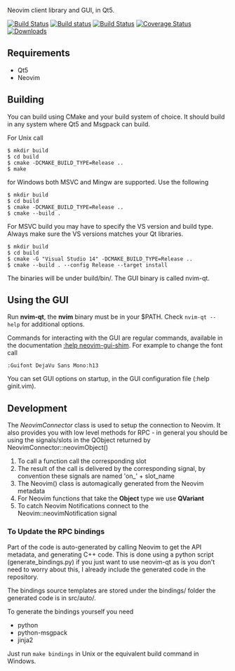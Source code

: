 
Neovim client library and GUI, in Qt5.

[![Build Status](https://semaphoreci.com/api/v1/projects/1ca75720-56a2-4573-883b-f90fd6241327/414035/badge.svg)](https://semaphoreci.com/equalsraf/neovim-qt)
[![Build status](https://ci.appveyor.com/api/projects/status/c252f54mfjcuud8x/branch/master?svg=true)](https://ci.appveyor.com/project/equalsraf/neovim-qt/branch/master)
[![Build Status](https://travis-ci.org/equalsraf/neovim-qt.svg?branch=master)](https://travis-ci.org/equalsraf/neovim-qt)
[![Coverage Status](https://coveralls.io/repos/equalsraf/neovim-qt/badge.svg?branch=tb-refactor)](https://coveralls.io/r/equalsraf/neovim-qt)
[![Downloads](https://img.shields.io/github/downloads/equalsraf/neovim-qt/total.svg?maxAge=2592000)](https://github.com/equalsraf/neovim-qt/releases)

## Requirements

* Qt5
* Neovim

## Building

You can build using CMake and your build system of choice. It should build in any
system where Qt5 and Msgpack can build.

For Unix call

    $ mkdir build
    $ cd build
    $ cmake -DCMAKE_BUILD_TYPE=Release ..
    $ make

for Windows both MSVC and Mingw are supported. Use the following

    $ mkdir build
    $ cd build
    $ cmake -DCMAKE_BUILD_TYPE=Release ..
    $ cmake --build .

For MSVC build you may have to specify the VS version and build type. Always make sure the VS versions matches your Qt libraries.

	$ mkdir build
	$ cd build
	$ cmake -G "Visual Studio 14" -DCMAKE_BUILD_TYPE=Release ..
	$ cmake --build . --config Release --target install

The binaries will be under build/bin/. The GUI binary is called nvim-qt.

## Using the GUI

Run **nvim-qt**, the **nvim** binary must be in your $PATH. Check `nvim-qt --help` for additional options.

Commands for interacting with the GUI are regular commands, available in the documentation [:help neovim-gui-shim](./src/gui/runtime/doc/neovim_gui_shim.txt). For example to change the font call

	:Guifont DejaVu Sans Mono:h13

You can set GUI options on startup, in the GUI configuration file (:help ginit.vim).

## Development

The *NeovimConnector* class is used to setup the connection to Neovim. It also
provides you with low level methods for RPC - in general you should be using
the signals/slots in the QObject returned by NeovimConnector::neovimObject()

1. To call a function call the corresponding slot
2. The result of the call is delivered by the corresponding signal,
   by convention these signals are named 'on\_' + slot\_name
3. The Neovim() class is automagically generated from the Neovim
   metadata
5. For Neovim functions that take the **Object** type we use **QVariant**
6. To catch Neovim Notifications connect to the Neovim::neovimNotification
   signal

### To Update the RPC bindings

Part of the code is auto-generated by calling Neovim to get the API metadata,
and generating C++ code. This is done using a python script
(generate\_bindings.py) if you just want to use neovim-qt as is you don't need
to worry about this, I already include the generated code in the repository.

The bindings source templates are stored under the bindings/ folder the 
generated code is in src/auto/.

To generate the bindings yourself you need

- python
- python-msgpack
- jinja2

Just run `make bindings` in Unix or the equivalent build command in Windows.

